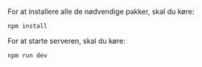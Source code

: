 For at installere alle de nødvendige pakker, skal du køre:

``npm install``

For at starte serveren, skal du køre:

``npm run dev``